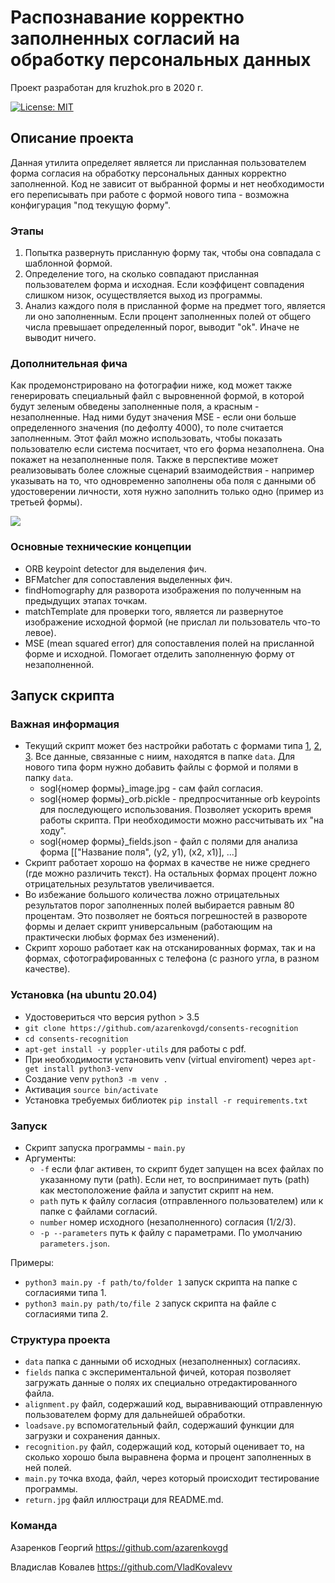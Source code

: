 # Распознавание корректно заполненных согласий на обработку персональных данных 

Проект разработан для kruzhok.pro в 2020 г.

[![License: MIT](https://img.shields.io/badge/License-MIT-green.svg)](https://opensource.org/licenses/MIT)

## Описание проекта
Данная утилита определяет является ли присланная пользователем форма согласия на обработку персональных данных корректно заполненной. Код не зависит от выбранной формы и нет необходимости его переписывать при работе с формой нового типа - возможна конфигурация "под текущую форму".

### Этапы
1. Попытка развернуть присланную форму так, чтобы она совпадала с шаблонной формой.
2. Определение того, на сколько совпадают присланная пользователем форма и исходная. Если коэффицент совпадения слишком низок, осуществляется выход из программы.
3. Анализ каждого поля в присланной форме на предмет того, является ли оно заполненным. Если процент заполненных полей от общего числа превышает определенный порог, выводит "ok". Иначе не выводит ничего.

### Дополнительная фича
Как продемонстрировано на фотографии ниже, код может также генерировать специальный файл с выровненной формой, в которой будут зеленым обведены заполненные поля, а красным - незаполненные. Над ними будут значения MSE - если они больше определенного значения (по дефолту 4000), то поле считается заполненным. Этот файл можно использовать, чтобы показать пользователю если система посчитает, что его форма незаполнена. Она покажет на незаполненные поля. Также в перспективе может реализовывать более сложные сценарий взаимодействия - например указывать на то, что одновременно заполнены оба поля с данными об удостоверении личности, хотя нужно заполнить только одно (пример из третьей формы).

![](https://github.com/VladKovalevv/ReadmeNTI/blob/main/return.jpg)

### Основные технические концепции	
- ORB keypoint detector для выделения фич.
- BFMatcher для сопоставления выделенных фич.
- findHomography для разворота изображения по полученным на предыдущих этапах точкам.
- matchTemplate для проверки того, является ли развернутое изображение исходной формой (не прислал ли пользователь что-то левое).
- MSE (mean squared error) для сопоставления полей на присланной форме и исходной. Помогает отделить заполненную форму от незаполненной.

## Запуск скрипта

### Важная информация
- Текущий скрипт может без настройки работать с формами типа  [1](https://github.com/azarenkovgd/consents-recognition/blob/master/data/sogl1_image.jpg), [2](https://github.com/azarenkovgd/consents-recognition/blob/master/data/sogl2_image.jpg), [3](https://github.com/azarenkovgd/consents-recognition/blob/master/data/sogl3_image.jpg). Все данные, связанные с ниим, находятся в папке ```data```. Для нового типа форм нужно добавить файлы с формой и полями в папку ```data```. 
  - sogl{номер формы}_image.jpg - сам файл согласия.
  - sogl{номер формы}_orb.pickle - предпросчитанные orb keypoints для последующего использования. Позволяет ускорить время работы скрипта. При необходимости можно рассчитывать их "на ходу".
  - sogl{номер формы}_fields.json - файл с полями для анализа форма [["Название поля", (y2, y1), (x2, x1)], ...]
- Скрипт работает хорошо на формах в качестве не ниже среднего (где можно различить текст). На остальных формах процент ложно отрицательных результатов увеличивается.
- Во избежание большого количества ложно отрицательных результатов порог заполненных полей выбирается равным 80 процентам. Это позволяет не бояться погрешностей в развороте формы и делает скрипт универсальным (работающим на практически любых формах без изменений).
- Скрипт хорошо работает как на отсканированных формах, так и на формах, сфотографированных с телефона (с разного угла, в разном качестве).

### Установка (на ubuntu 20.04)
- Удостовериться что версия python > 3.5
- ```git clone https://github.com/azarenkovgd/consents-recognition```
- ```cd consents-recognition```
- ```apt-get install -y poppler-utils``` для работы с pdf.
- При необходимости установить venv (virtual enviroment) через ```apt-get install python3-venv```
- Создание venv ```python3 -m venv . ```
- Активация ```source bin/activate```
- Установка требуемых библиотек ```pip install -r requirements.txt```

### Запуск 
- Cкрипт запуска программы - ```main.py```
- Аргументы:
  - ```-f``` если флаг активен, то скрипт будет запущен на всех файлах по указанному пути (path). Если нет, то воспринимает путь (path) как местоположение файла и запустит скрипт на нем.
  - ```path``` путь к файлу согласия (отправленного пользователем) или к папке с файлами согласий.
  - ```number``` номер исходного (незаполненного) согласия (1/2/3).
  - ```-p --parameters``` путь к файлу с параметрами. По умолчанию ```parameters.json```.

Примеры:
- ```python3 main.py -f path/to/folder 1``` запуск скрипта на папке с согласиями типа 1.
- ```python3 main.py path/to/file 2``` запуск скрипта на файле с согласиями типа 2.

### Структура проекта
- ```data``` папка с данными об исходных (незаполненных) согласиях.
- ```fields``` папка с экспериментальной фичей, которая позволяет загружать данные о полях их специально отредактированного файла. 
- ```alignment.py``` файл, содержаший код, выравнивающий отправленную пользователем форму для дальнейшей обработки.
- ```loadsave.py``` вспомогательный файл, содержаший функции для загрузки и сохранения данных.
- ```recognition.py``` файл, содержащий код, который оценивает то, на сколько хорошо была выравнена форма и процент заполненных в ней полей.
- ```main.py``` точка входа, файл, через который происходит тестирование программы.
- ```return.jpg``` файл иллюстраци для README.md.

### Команда
Азаренков Георгий https://github.com/azarenkovgd

Владислав Ковалев https://github.com/VladKovalevv
